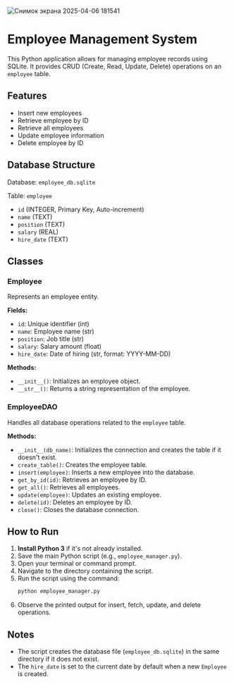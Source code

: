 ![Снимок экрана 2025-04-06 181541](https://github.com/user-attachments/assets/cd54edf2-55de-46cb-b9bc-4a728849b8a8)
# Employee Management System

This Python application allows for managing employee records using SQLite. It provides CRUD (Create, Read, Update, Delete) operations on an `employee` table.

## Features
- Insert new employees
- Retrieve employee by ID
- Retrieve all employees
- Update employee information
- Delete employee by ID

## Database Structure
Database: `employee_db.sqlite`

Table: `employee`
- `id` (INTEGER, Primary Key, Auto-increment)
- `name` (TEXT)
- `position` (TEXT)
- `salary` (REAL)
- `hire_date` (TEXT)

## Classes

### Employee
Represents an employee entity.

**Fields:**
- `id`: Unique identifier (int)
- `name`: Employee name (str)
- `position`: Job title (str)
- `salary`: Salary amount (float)
- `hire_date`: Date of hiring (str, format: YYYY-MM-DD)

**Methods:**
- `__init__()`: Initializes an employee object.
- `__str__()`: Returns a string representation of the employee.

### EmployeeDAO
Handles all database operations related to the `employee` table.

**Methods:**
- `__init__(db_name)`: Initializes the connection and creates the table if it doesn't exist.
- `create_table()`: Creates the employee table.
- `insert(employee)`: Inserts a new employee into the database.
- `get_by_id(id)`: Retrieves an employee by ID.
- `get_all()`: Retrieves all employees.
- `update(employee)`: Updates an existing employee.
- `delete(id)`: Deletes an employee by ID.
- `close()`: Closes the database connection.

## How to Run

1. **Install Python 3** if it's not already installed.
2. Save the main Python script (e.g., `employee_manager.py`).
3. Open your terminal or command prompt.
4. Navigate to the directory containing the script.
5. Run the script using the command:
   ```bash
   python employee_manager.py
   ```
6. Observe the printed output for insert, fetch, update, and delete operations.

## Notes
- The script creates the database file (`employee_db.sqlite`) in the same directory if it does not exist.
- The `hire_date` is set to the current date by default when a new `Employee` is created.
